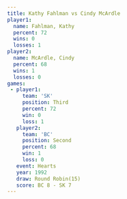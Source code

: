 ```yaml
---
title: Kathy Fahlman vs Cindy McArdle
player1:              
  name: Fahlman, Kathy
  percent: 72         
  wins: 0             
  losses: 1           
player2:              
  name: McArdle, Cindy
  percent: 68         
  wins: 1             
  losses: 0           
games:
 - player1:         
     team: 'SK'     
     position: Third
     percent: 72    
     win: 0         
     loss: 1        
   player2:          
     team: 'BC'      
     position: Second
     percent: 68     
     win: 1          
     loss: 0         
   event: Hearts        
   year: 1992           
   draw: Round Robin(15)
   score: BC 8 - SK 7   
---
```


